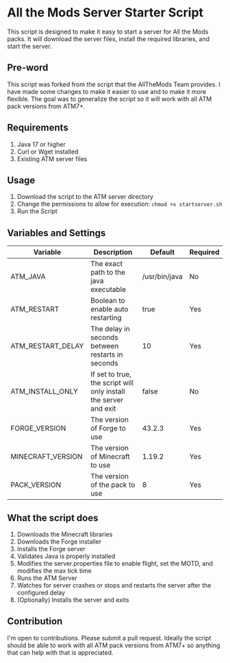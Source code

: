 # All the Mods Server Starter Script

This script is designed to make it easy to start a server for All the Mods packs. It will download the server files, install the required libraries, and start the server.

## Pre-word

This script was forked from the script that the AllTheMods Team provides. I have made some changes to make it easier to use and to make it more flexible. The goal was to generalize the script so it will work with all ATM pack versions from ATM7+.

## Requirements

1. Java 17 or higher
2. Curl or Wget installed
3. Existing ATM server files

## Usage

1. Download the script to the ATM server directory
2. Change the permissions to allow for execution: `chmod +x startserver.sh`
3. Run the Script

## Variables and Settings

| Variable          | Description                                                      | Default       | Required |
|-------------------|------------------------------------------------------------------|---------------|----------|
| ATM_JAVA          | The exact path to the java executable                            | /usr/bin/java | No       |
| ATM_RESTART       | Boolean to enable auto restarting                                | true          | Yes      |
| ATM_RESTART_DELAY | The delay in seconds between restarts in seconds                 | 10            | Yes      |
| ATM_INSTALL_ONLY  | If set to true, the script will only install the server and exit | false         | No       |
| FORGE_VERSION     | The version of Forge to use                                      | 43.2.3        | Yes      |
| MINECRAFT_VERSION | The version of Minecraft to use                                  | 1.19.2        | Yes      |
| PACK_VERSION      | The version of the pack to use                                   | 8             | Yes      |

## What the script does

1. Downloads the Minecraft libraries
2. Downloads the Forge installer
3. Installs the Forge server
4. Validates Java is properly installed
5. Modifies the server.properties file to enable flight, set the MOTD, and modifies the max tick time
6. Runs the ATM Server
7. Watches for server crashes or stops and restarts the server after the configured delay
8. (Optionally) Installs the server and exits

## Contribution

I'm open to contributions. Please submit a pull request. Ideally the script should be able to work with all ATM pack versions from ATM7+ so anything that can help with that is appreciated.